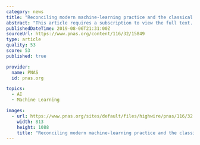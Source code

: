 ```yaml
---
category: news
title: "Reconciling modern machine-learning practice and the classical bias–variance trade-off"
abstract: "This article requires a subscription to view the full text. If you have a subscription you may use the login form below to view the article. Access to this article can also be purchased. While breakthroughs in machine learning and artificial intelligence ..."
publishedDateTime: 2019-08-06T21:31:00Z
sourceUrl: https://www.pnas.org/content/116/32/15849
type: article
quality: 53
score: 53
published: true

provider:
  name: PNAS
  id: pnas.org

topics:
  - AI
  - Machine Learning

images:
  - url: https://www.pnas.org/sites/default/files/highwire/pnas/116/32.cover-source.jpg
    width: 813
    height: 1088
    title: "Reconciling modern machine-learning practice and the classical bias–variance trade-off"
---
```

